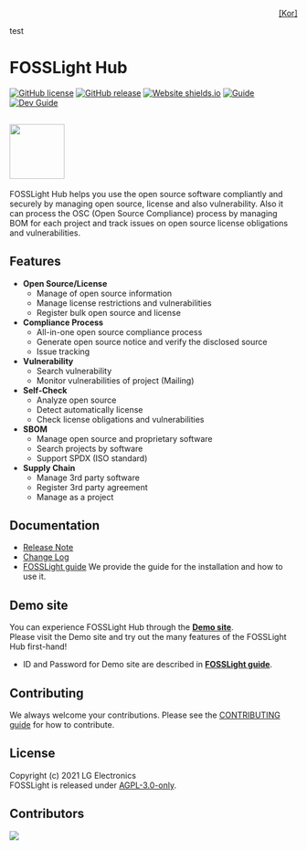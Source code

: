 <!--
Copyright (c) 2021 LG Electronics
SPDX-License-Identifier: AGPL-3.0-only
 -->
<p align='right'>
  <a href="https://github.com/fosslight/fosslight_system/blob/main/docs/README_kor.md">[Kor]</a>
</p>
test

# FOSSLight Hub

[![GitHub license](https://img.shields.io/github/license/fosslight/fosslight.svg)](https://github.com/fosslight/fosslight/blob/main/LICENSE) [![GitHub release](https://img.shields.io/github/release/fosslight/fosslight.svg)](https://GitHub.com/fosslight/fosslight/releases/) [![Website shields.io](https://img.shields.io/website-up-down-green-red/http/demo.fosslight.org.svg)](http://demo.fosslight.org/) [![Guide](http://img.shields.io/badge/-doc-blue?style=flat-square&logo=github&link=https://fosslight.org/fosslight-guide-en/)](https://fosslight.org/fosslight-guide-en/) [![Dev Guide](https://img.shields.io/badge/Springboot-6DB33F?style=flat-square&logo=Spring&logoColor=white)](https://fosslight.org/fosslight-guide-en/features/1_developer.html)


<a href="https://fosslight.org"><img src="https://user-images.githubusercontent.com/50347670/115320108-287aeb80-a1bc-11eb-869b-5ef9431ac3d3.png" width="96"></a> 
---
FOSSLight Hub helps you use the open source software compliantly and securely by managing open source, license and also vulnerability. Also it can process the OSC (Open Source Compliance) process by managing BOM for each project and track issues on open source license obligations and vulnerabilities.

## Features
- **Open Source/License**
  - Manage of open source information
  - Manage license restrictions and vulnerabilities
  - Register bulk open source and license
- **Compliance Process**
  - All-in-one open source compliance process
  - Generate open source notice and verify the disclosed source
  - Issue tracking
- **Vulnerability**
  - Search vulnerability
  - Monitor vulnerabilities of project (Mailing)
- **Self-Check**
  - Analyze open source
  - Detect automatically license
  - Check license obligations and vulnerabilities
- **SBOM**
  - Manage open source and proprietary software
  - Search projects by software
  - Support SPDX (ISO standard)
- **Supply Chain**
  - Manage 3rd party software
  - Register 3rd party agreement
  - Manage as a project
  
## Documentation
- [Release Note](https://github.com/fosslight/fosslight_system/blob/main/RELEASE_NOTES.md) 
- [Change Log](https://github.com/fosslight/fosslight_system/blob/main/CHANGELOG.md)
- [FOSSLight guide](https://fosslight.org/fosslight-guide-en/)
     We provide the guide for the installation and how to use it.    

## Demo site
You can experience FOSSLight Hub through the **[Demo site](https://demo.fosslight.org/)**.  
Please visit the Demo site and try out the many features of the FOSSLight Hub first-hand!  
- ID and Password for Demo site are described in **[FOSSLight guide](https://fosslight.org/fosslight-guide-en/)**.

## Contributing
We always welcome your contributions. Please see the [CONTRIBUTING guide](CONTRIBUTING.md) for how to contribute.

## License
Copyright (c) 2021 LG Electronics  
FOSSLight is released under [AGPL-3.0-only](LICENSE).

## Contributors
<a href="https://github.com/fosslight/fosslight/graphs/contributors">
  <img src="https://contrib.rocks/image?repo=fosslight/fosslight" />
</a>
